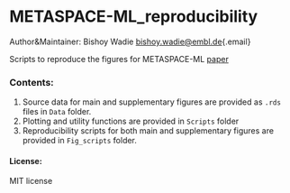 # METASPACE-ML_reproducibility

Author&Maintainer: Bishoy Wadie [bishoy.wadie\@embl.de](mailto:bishoy.wadie@embl.de){.email}

Scripts to reproduce the figures for METASPACE-ML [paper](https://www.biorxiv.org/content/10.1101/2023.05.29.542736v2)

### Contents:

1.  Source data for main and supplementary figures are provided as `.rds` files in `Data` folder.
2.  Plotting and utility functions are provided in `Scripts` folder
3.  Reproducibility scripts for both main and supplementary figures are provided in `Fig_scripts` folder.

#### License:

MIT license
